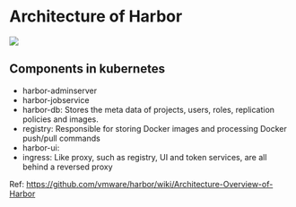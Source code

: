 # Architecture of Harbor

![](https://camo.githubusercontent.com/e0de62fb4f08efedd2c5abd44786410d3af06c7b/687474703a2f2f7777772e7468696e6b2d666f756e6472792e636f6d2f77702d636f6e74656e742f75706c6f6164732f323031362f30392f61727469636c65315f696d616765322e706e67)

## Components in kubernetes
- harbor-adminserver
- harbor-jobservice
- harbor-db: Stores the meta data of projects, users, roles, replication policies and images.
- registry: Responsible for storing Docker images and processing Docker push/pull commands
- harbor-ui: 
- ingress: Like proxy, such as registry, UI and token services, are all behind a reversed proxy

Ref: https://github.com/vmware/harbor/wiki/Architecture-Overview-of-Harbor  
